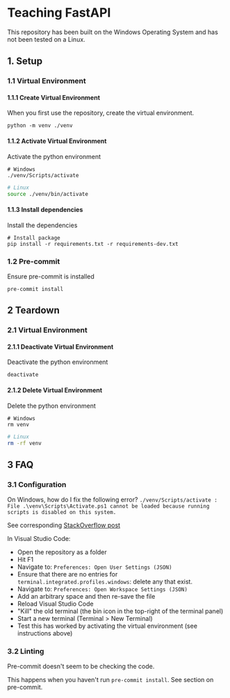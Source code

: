 # Teaching FastAPI

This repository has been built on the Windows Operating System and has not been tested on a Linux.

## 1. Setup

### 1.1 Virtual Environment

#### 1.1.1 Create Virtual Environment

When you first use the repository, create the virtual environment.
```
python -m venv ./venv
```

#### 1.1.2 Activate Virtual Environment

Activate the python environment
```shell
# Windows
./venv/Scripts/activate
```

```bash
# Linux
source ./venv/bin/activate
```

#### 1.1.3 Install dependencies

Install the dependencies
```
# Install package
pip install -r requirements.txt -r requirements-dev.txt
```

### 1.2 Pre-commit

Ensure pre-commit is installed
```
pre-commit install
```

## 2 Teardown

### 2.1 Virtual Environment

#### 2.1.1 Deactivate Virtual Environment

Deactivate the python environment
```
deactivate
```

#### 2.1.2 Delete Virtual Environment

Delete the python environment
```shell
# Windows
rm venv
```

```bash
# Linux
rm -rf venv
```

## 3 FAQ

### 3.1 Configuration

On Windows, how do I fix the following error?
`./venv/Scripts/activate : File .\venv\Scripts\Activate.ps1 cannot be loaded because running scripts is disabled on this system.`

See corresponding [StackOverflow post](https://stackoverflow.com/questions/56199111/visual-studio-code-cmd-error-cannot-be-loaded-because-running-scripts-is-disabl)

In Visual Studio Code:
* Open the repository as a folder
* Hit F1
* Navigate to: `Preferences: Open User Settings (JSON)`
* Ensure that there are no entries for `terminal.integrated.profiles.windows`: delete any that exist.
* Navigate to: `Preferences: Open Workspace Settings (JSON)`
* Add an arbitrary space and then re-save the file
* Reload Visual Studio Code
* "Kill" the old terminal (the bin icon in the top-right of the terminal panel)
* Start a new terminal (Terminal > New Terminal)
* Test this has worked by activating the virtual environment (see instructions above)

### 3.2 Linting

Pre-commit doesn't seem to be checking the code.

This happens when you haven't run `pre-commit install`. See section on pre-commit.
